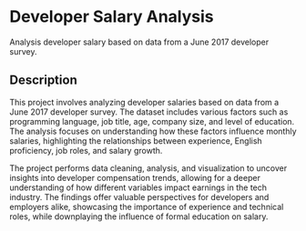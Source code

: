 # Developer Salary Analysis
Analysis developer salary based on data from a June 2017 developer survey.

## Description
This project involves analyzing developer salaries based on data from a June 2017 developer survey. The dataset includes various factors such as programming language, job title, age, company size, and level of education. The analysis focuses on understanding how these factors influence monthly salaries, highlighting the relationships between experience, English proficiency, job roles, and salary growth.

The project performs data cleaning, analysis, and visualization to uncover insights into developer compensation trends, allowing for a deeper understanding of how different variables impact earnings in the tech industry. The findings offer valuable perspectives for developers and employers alike, showcasing the importance of experience and technical roles, while downplaying the influence of formal education on salary.
